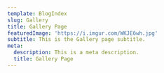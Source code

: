```yaml
---
template: BlogIndex
slug: Gallery
title: Gallery Page
featuredImage: 'https://i.imgur.com/WKJE6wh.jpg'
subtitle: This is the Gallery page subtitle.
meta:
  description: This is a meta description.
  title: Gallery Page
---
```

